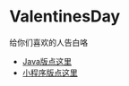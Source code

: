 # ValentinesDay
给你们喜欢的人告白咯

+ [Java版点这里](https://github.com/ARainyNight/ValentinesDay/blob/master/LoveApp/java%E7%89%88%E4%BD%BF%E7%94%A8%E8%AF%B4%E6%98%8E.md)
+ [小程序版点这里](https://github.com/ARainyNight/ValentinesDay/blob/master/LoveApp-wechat/%E5%B0%8F%E7%A8%8B%E5%BA%8F%E4%BD%BF%E7%94%A8.md)

